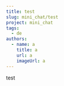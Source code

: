 ```yaml
---
title: test
slug: mini_chat/test
project: mini_chat
tags:
  - de
authors:
  - name: a
    title: a
    url: a
    imageUrl: a
---
```

test